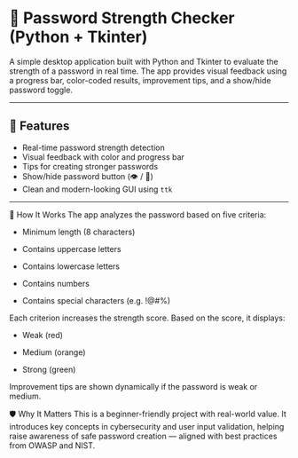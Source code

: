 # 🔐 Password Strength Checker (Python + Tkinter)

A simple desktop application built with Python and Tkinter to evaluate the strength of a password in real time. The app provides visual feedback using a progress bar, color-coded results, improvement tips, and a show/hide password toggle.

---

## 🧰 Features

- Real-time password strength detection
- Visual feedback with color and progress bar
- Tips for creating stronger passwords
- Show/hide password button (👁️ / 🙈)
- Clean and modern-looking GUI using `ttk`

---

🧠 How It Works
The app analyzes the password based on five criteria:

- Minimum length (8 characters)

- Contains uppercase letters

- Contains lowercase letters

- Contains numbers

- Contains special characters (e.g. !@#%)

Each criterion increases the strength score. Based on the score, it displays:

- Weak (red)

- Medium (orange)

- Strong (green)

Improvement tips are shown dynamically if the password is weak or medium.

🛡️ Why It Matters
This is a beginner-friendly project with real-world value. It introduces key concepts in cybersecurity and user input validation, helping raise awareness of safe password creation — aligned with best practices from OWASP and NIST.
